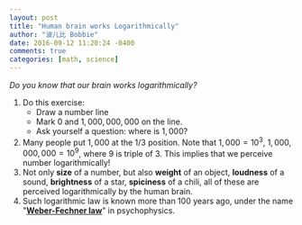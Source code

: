 ```yaml
---
layout: post
title: "Human brain works Logarithmically"
author: "波儿比 Bobbie"
date: 2016-09-12 11:20:24 -0400
comments: true
categories: [math, science]
---
```


*Do you know that our brain works logarithmically?*

1. Do this exercise: 
    - Draw a number line
    - Mark $0$ and $1,000,000,000$ on the line. 
    - Ask yourself a question: where is $1,000$? 
2. Many people put $1,000$ at the $1/3$ position. Note that $1,000=10^3$, $1,000,000,000=10^9$, where $9$ is triple of $3$. This implies that we perceive number logarithmically!
3. Not only **size** of a number, but also **weight** of an object, **loudness** of a sound, **brightness** of a star, **spiciness** of a chili, all of these are perceived logarithmically by the human brain.
4. Such logarithmic law is known more than 100 years ago, under the name "[**Weber-Fechner law**](https://en.wikipedia.org/wiki/Weber%E2%80%93Fechner_law)" in psychophysics.
